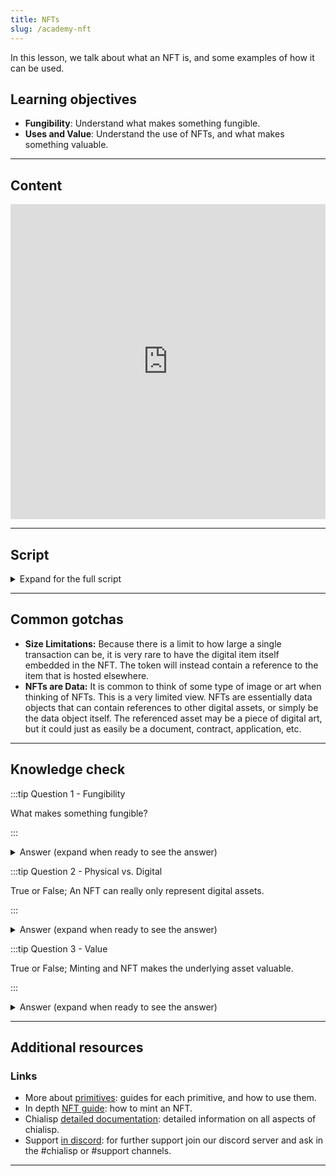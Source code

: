 ```yaml
---
title: NFTs
slug: /academy-nft
---
```


In this lesson, we talk about what an NFT is, and some examples of how it can be used.

## Learning objectives

- **Fungibility**: Understand what makes something fungible.
- **Uses and Value**: Understand the use of NFTs, and what makes something valuable.

---

## Content

<div class="videoWrapper">
<iframe width="100%" height="504" src="https://www.youtube.com/embed/R5ndeLzHtZQ" frameborder="0" allowfullscreen="allowfullscreen"></iframe>
</div>

---

## Script

<details>

<summary> Expand for the full script </summary>

0:00  
NFTs, or non-fungible tokens, can be used to provide proof of ownership, handle licenses and royalties, and ensure uniqueness for digital entities and even real-world items.

0:20
Let's start at the basics. An item is non-fungible if it can not be interchanged for another identical item. For example, an original painting, a driver's license, or even a family heirloom. These items are unique and can't be substituted for something of "equal value" since any other item would not have the same properties.

0:40
Since digital items can be inherently duplicated, we need to pair the item with something that isn't. An NFT is a token on the blockchain that represents an item. This item could be physical and the NFT is a sort of registry of ownership on the blockchain, or the item could be digital, with the NFT serving as the non-interchangeable component.

1:00
NFTs can be used to provide ownership provenance, such as the sale and resale of digital art. They can also provide a mechanism of distributing royalties to the original author upon resale.

1:20
NFTs can also provide a method of verifying and transferring more ethereal concepts such as digital memberships and ecosystem specific assets.
It's an important point that just because something is non-fungible, it is not inherently valuable. For example, a family heirloom is non-fungible, and may have emotional value to one person,

1:40
but it does not have true value outside of a specific context. NFTs are a tool that is useful for providing a new way to work with digital items. They do not themselves create value.

</details>

---

## Common gotchas

- **Size Limitations:** Because there is a limit to how large a single transaction can be, it is very rare to have the digital item itself embedded in the NFT. The token will instead contain a reference to the item that is hosted elsewhere.
- **NFTs are Data:** It is common to think of some type of image or art when thinking of NFTs. This is a very limited view. NFTs are essentially data objects that can contain references to other digital assets, or simply be the data object itself. The referenced asset may be a piece of digital art, but it could just as easily be a document, contract, application, etc.

---

## Knowledge check

:::tip Question 1 - Fungibility

What makes something fungible?

:::

<details>

<summary> Answer (expand when ready to see the answer)  </summary>

Something is fungibile if it can be easily substituted for another item.

</details>

:::tip Question 2 - Physical vs. Digital

True or False; An NFT can really only represent digital assets.

:::

<details>

<summary> Answer (expand when ready to see the answer)  </summary>

False. An NFT can also represent physical assets, and serves as a registry on the blockchain.

</details>

:::tip Question 3 - Value

True or False; Minting and NFT makes the underlying asset valuable.

:::

<details>

<summary> Answer (expand when ready to see the answer) </summary>

False. Simply being an NFT does not make it valuable. NFTs are a tool to handle digital assets in a new way.

</details>

---

## Additional resources

### Links

- More about [primitives](https://docs.chia.net/guides/primitives/): guides for each primitive, and how to use them.
- In depth [NFT guide](https://docs.chia.net/guides/nft-intro/): how to mint an NFT.
- Chialisp [detailed documentation](https://chialisp.com/): detailed information on all aspects of chialisp.
- Support [in discord](https://discord.gg/chia): for further support join our discord server and ask in the #chialisp or #support channels.

---
